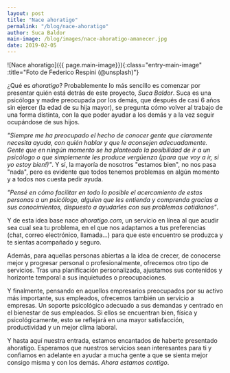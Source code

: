 ```yaml
---
layout: post
title: "Nace ahoratigo"
permalink: "/blog/nace-ahoratigo"
author: Suca Baldor
main-image: /blog/images/nace-ahoratigo-amanecer.jpg
date: 2019-02-05
---
```


![Nace ahoratigo]({{ page.main-image}}){:class="entry-main-image" :title="Foto de Federico Respini (@unsplash)"}

¿Qué es *ahoratigo*? Probablemente lo más sencillo es comenzar por presentar quién está detrás de este proyecto, *Suca Baldor*. Suca es una psicóloga y madre preocupada por los demás, que después de casi 6 años sin ejercer (la edad de su hija mayor), se pregunta cómo volver al trabajo de una forma distinta, con la que poder ayudar a los demás y a la vez seguir ocupándose de sus hijos.

*"Siempre me ha preocupado el hecho de conocer gente que claramente necesita ayuda, con quién hablar y que le aconsejen adecuadamente. Gente que en ningún momento se ha planteado la posibilidad de ir a un psicólogo o que simplemente les produce vergüenza (¡para que voy a ir, si yo estoy bien!)"*. Y sí, la mayoría de nosotros "estamos bien", no nos pasa "nada", pero es evidente que todos tenemos problemas en algún momento y a todos nos cuesta pedir ayuda.

*"Pensé en cómo facilitar en todo lo posible el acercamiento de estas personas a un psicólogo, alguien que les entienda y comprenda gracias a sus conocimientos, dispuesto a ayudarles con sus problemas cotidianos"*.

Y de esta idea base nace *ahoratigo.com*, un servicio en línea al que acudir sea cual sea tu problema, en el que nos adaptamos a tus preferencias (chat, correo electrónico, llamada...) para que este encuentro se produzca y te sientas acompañado y seguro.

Además, para aquellas personas abiertas a la idea de crecer, de conocerse mejor y progresar personal o profesionalmente, ofrecemos otro tipo de servicios. Tras una planificación personalizada, ajustamos sus contenidos y horizonte temporal a sus inquietudes o preocupaciones.

Y finalmente, pensando en aquellos empresarios preocupados por su activo más importante, sus empleados, ofrecemos también un servicio a empresas. Un soporte psicológico adecuado a sus demandas y centrado en el bienestar de sus empleados. Si ellos se encuentran bien, física y psicológicamente, esto se reflejará en una mayor satisfacción, productividad y un mejor clima laboral.

Y hasta aquí nuestra entrada, estamos encantados de haberte presentado ahoratigo. Esperamos que nuestros servicios sean interesantes para ti y confiamos en adelante en ayudar a mucha gente a que se sienta mejor consigo misma y con los demás. *Ahora estamos contigo*.
